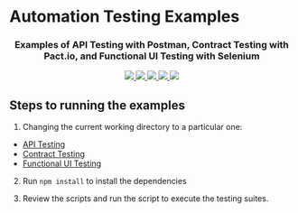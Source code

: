 # Automation Testing Examples

<h3 align="center">Examples of API Testing with Postman, Contract Testing with Pact.io, and Functional UI Testing with Selenium
</h3>

<p align="center">
  <a href="https://www.postman.com/automated-testing/">
    <img src="https://img.shields.io/badge/-Postman-FF6C37?style=flat&logo=postman&logoColor=white" />
  </a>
  <a href="https://www.selenium.dev/documentation/">
    <img src="https://img.shields.io/badge/Selenium-43B02A?logo=selenium&logoColor=fff" />
  </a>
  <a href="https://docs.pact.io/">
    <img src="https://img.shields.io/badge/Pact.io-white" />
  </a>
  <a href="https://devdocs.io/javascript/">
    <img src="https://shields.io/badge/JavaScript-F7DF1E?logo=JavaScript&logoColor=000&style=flat-square" />
  </a>
  <a href="https://github.com/vuongvx/automation-testing/pulls">
    <img src="https://img.shields.io/badge/PRs-Welcome-brightgreen.svg?style=flat-square" />
  </a>
</p>

## Steps to running the examples
1. Changing the current working directory to a particular one:
- [API Testing](./api-testing/)
- [Contract Testing](./contract-testing/)
- [Functional UI Testing](./functional-ui-testing/)

2. Run `npm install` to install the dependencies

3. Review the scripts and run the script to execute the testing suites.


